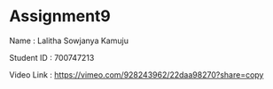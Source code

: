 # Assignment9

Name : Lalitha Sowjanya Kamuju

Student ID : 700747213

Video Link : https://vimeo.com/928243962/22daa98270?share=copy
